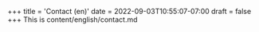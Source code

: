 +++
title = 'Contact (en)'
date = 2022-09-03T10:55:07-07:00
draft = false
+++
This is content/english/contact.md
